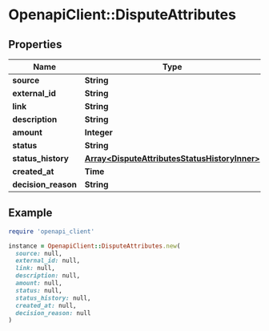 # OpenapiClient::DisputeAttributes

## Properties

| Name | Type | Description | Notes |
| ---- | ---- | ----------- | ----- |
| **source** | **String** |  |  |
| **external_id** | **String** |  |  |
| **link** | **String** |  | [optional] |
| **description** | **String** |  |  |
| **amount** | **Integer** |  |  |
| **status** | **String** |  |  |
| **status_history** | [**Array&lt;DisputeAttributesStatusHistoryInner&gt;**](DisputeAttributesStatusHistoryInner.md) |  | [optional] |
| **created_at** | **Time** |  |  |
| **decision_reason** | **String** |  | [optional] |

## Example

```ruby
require 'openapi_client'

instance = OpenapiClient::DisputeAttributes.new(
  source: null,
  external_id: null,
  link: null,
  description: null,
  amount: null,
  status: null,
  status_history: null,
  created_at: null,
  decision_reason: null
)
```

